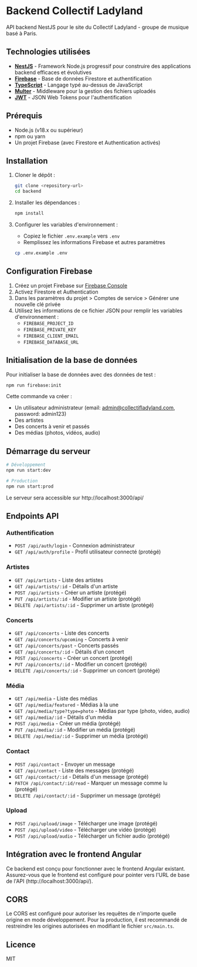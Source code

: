 # Backend Collectif Ladyland

API backend NestJS pour le site du Collectif Ladyland - groupe de musique basé à Paris.

## Technologies utilisées

- **[NestJS](https://nestjs.com/)** - Framework Node.js progressif pour construire des applications backend efficaces et évolutives
- **[Firebase](https://firebase.google.com/)** - Base de données Firestore et authentification
- **[TypeScript](https://www.typescriptlang.org/)** - Langage typé au-dessus de JavaScript
- **[Multer](https://github.com/expressjs/multer)** - Middleware pour la gestion des fichiers uploadés
- **[JWT](https://jwt.io/)** - JSON Web Tokens pour l'authentification

## Prérequis

- Node.js (v18.x ou supérieur)
- npm ou yarn
- Un projet Firebase (avec Firestore et Authentication activés)

## Installation

1. Cloner le dépôt :
   ```bash
   git clone <repository-url>
   cd backend
   ```

2. Installer les dépendances :
   ```bash
   npm install
   ```

3. Configurer les variables d'environnement :
    - Copiez le fichier `.env.example` vers `.env`
    - Remplissez les informations Firebase et autres paramètres
   ```bash
   cp .env.example .env
   ```

## Configuration Firebase

1. Créez un projet Firebase sur [Firebase Console](https://console.firebase.google.com/)
2. Activez Firestore et Authentication
3. Dans les paramètres du projet > Comptes de service > Générer une nouvelle clé privée
4. Utilisez les informations de ce fichier JSON pour remplir les variables d'environnement :
    - `FIREBASE_PROJECT_ID`
    - `FIREBASE_PRIVATE_KEY`
    - `FIREBASE_CLIENT_EMAIL`
    - `FIREBASE_DATABASE_URL`

## Initialisation de la base de données

Pour initialiser la base de données avec des données de test :

```bash
npm run firebase:init
```

Cette commande va créer :
- Un utilisateur administrateur (email: admin@collectifladyland.com, password: admin123)
- Des artistes
- Des concerts à venir et passés
- Des médias (photos, vidéos, audio)

## Démarrage du serveur

```bash
# Développement
npm run start:dev

# Production
npm run start:prod
```

Le serveur sera accessible sur http://localhost:3000/api/

## Endpoints API

### Authentification
- `POST /api/auth/login` - Connexion administrateur
- `GET /api/auth/profile` - Profil utilisateur connecté (protégé)

### Artistes
- `GET /api/artists` - Liste des artistes
- `GET /api/artists/:id` - Détails d'un artiste
- `POST /api/artists` - Créer un artiste (protégé)
- `PUT /api/artists/:id` - Modifier un artiste (protégé)
- `DELETE /api/artists/:id` - Supprimer un artiste (protégé)

### Concerts
- `GET /api/concerts` - Liste des concerts
- `GET /api/concerts/upcoming` - Concerts à venir
- `GET /api/concerts/past` - Concerts passés
- `GET /api/concerts/:id` - Détails d'un concert
- `POST /api/concerts` - Créer un concert (protégé)
- `PUT /api/concerts/:id` - Modifier un concert (protégé)
- `DELETE /api/concerts/:id` - Supprimer un concert (protégé)

### Média
- `GET /api/media` - Liste des médias
- `GET /api/media/featured` - Médias à la une
- `GET /api/media/type?type=photo` - Médias par type (photo, video, audio)
- `GET /api/media/:id` - Détails d'un média
- `POST /api/media` - Créer un média (protégé)
- `PUT /api/media/:id` - Modifier un média (protégé)
- `DELETE /api/media/:id` - Supprimer un média (protégé)

### Contact
- `POST /api/contact` - Envoyer un message
- `GET /api/contact` - Liste des messages (protégé)
- `GET /api/contact/:id` - Détails d'un message (protégé)
- `PATCH /api/contact/:id/read` - Marquer un message comme lu (protégé)
- `DELETE /api/contact/:id` - Supprimer un message (protégé)

### Upload
- `POST /api/upload/image` - Télécharger une image (protégé)
- `POST /api/upload/video` - Télécharger une vidéo (protégé)
- `POST /api/upload/audio` - Télécharger un fichier audio (protégé)

## Intégration avec le frontend Angular

Ce backend est conçu pour fonctionner avec le frontend Angular existant. Assurez-vous que le frontend est configuré pour pointer vers l'URL de base de l'API (http://localhost:3000/api/).

## CORS

Le CORS est configuré pour autoriser les requêtes de n'importe quelle origine en mode développement. Pour la production, il est recommandé de restreindre les origines autorisées en modifiant le fichier `src/main.ts`.

## Licence

MIT